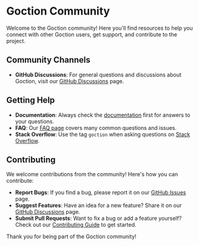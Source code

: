 # Goction Community

Welcome to the Goction community! Here you'll find resources to help you connect with other Goction users, get support, and contribute to the project.

## Community Channels

- **GitHub Discussions**: For general questions and discussions about Goction, visit our [GitHub Discussions](https://github.com/benoitpetit/goction/discussions) page.

## Getting Help

- **Documentation**: Always check the [documentation](/guide/) first for answers to your questions.
- **FAQ**: Our [FAQ page](/faq.html) covers many common questions and issues.
- **Stack Overflow**: Use the tag `goction` when asking questions on [Stack Overflow](https://stackoverflow.com/questions/tagged/goction).

## Contributing

We welcome contributions from the community! Here's how you can contribute:

- **Report Bugs**: If you find a bug, please report it on our [GitHub Issues](https://github.com/benoitpetit/goction/issues) page.
- **Suggest Features**: Have an idea for a new feature? Share it on our [GitHub Discussions](https://github.com/benoitpetit/goction/discussions) page.
- **Submit Pull Requests**: Want to fix a bug or add a feature yourself? Check out our [Contributing Guide](/guide/contributing.html) to get started.

Thank you for being part of the Goction community!

<FeedbackComponent/>
